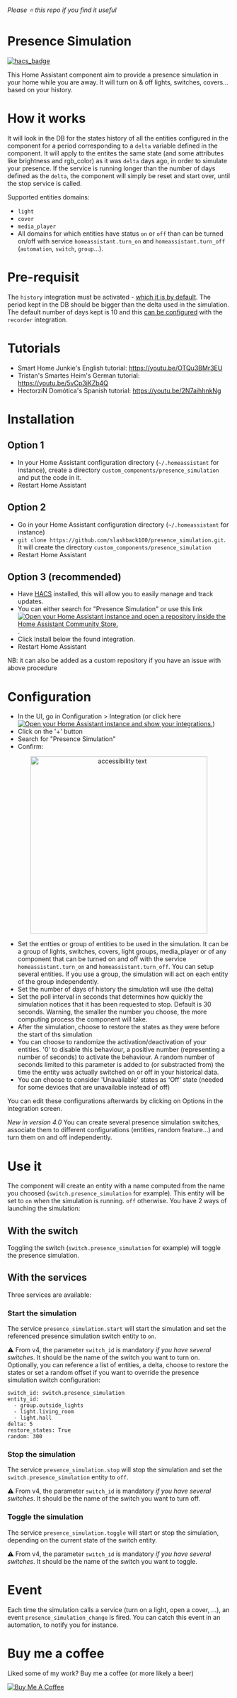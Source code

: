 *Please :star: this repo if you find it useful*

# Presence Simulation

[![hacs_badge](https://img.shields.io/badge/HACS-Default-orange.svg)](https://github.com/hacs/integration)

This Home Assistant component aim to provide a presence simulation in your home while you are away. It will turn on & off lights, switches, covers... based on your history.

# How it works
It will look in the DB for the states history of all the entities configured in the component for a period corresponding to a `delta` variable defined in the component.
It will apply to the entites the same state (and some attributes like brightness and rgb_color) as it was `delta` days ago, in order to simulate your presence.
If the service is running longer than the number of days defined as the `delta`, the component will simply be reset and start over, until the stop service is called.

Supported entities domains:
- `light`
- `cover`
- `media_player`
- All domains for which entities have status `on` or `off` than can be turned on/off with service `homeassistant.turn_on` and `homeassistant.turn_off` (`automation`, `switch`, `group`...).

# Pre-requisit
The `history` integration must be activated - [which it is by default](https://www.home-assistant.io/integrations/history/). The period kept in the DB should be bigger than the delta used in the simulation. The default number of days kept is 10 and this [can be configured](https://www.home-assistant.io/integrations/recorder/) with the `recorder` integration.

# Tutorials
- Smart Home Junkie's English tutorial: https://youtu.be/OTQu3BMr3EU
- Tristan's Smartes Heim's German tutorial: https://youtu.be/5vCp3iKZb4Q
- HectorziN Domótica's Spanish tutorial: https://youtu.be/2N7aihhnkNg


# Installation
## Option 1
- In your Home Assistant configuration directory (`~/.homeassistant` for instance), create a directory `custom_components/presence_simulation` and put the code in it.
- Restart Home Assistant
## Option 2
- Go in your Home Assistant configuration directory (`~/.homeassistant` for instance)
- `git clone https://github.com/slashback100/presence_simulation.git`. It will create the directory `custom_components/presence_simulation`
- Restart Home Assistant
## Option 3 (recommended)
- Have [HACS](https://hacs.xyz/) installed, this will allow you to easily manage and track updates.
- You can either search for "Presence Simulation" or use this link [![Open your Home Assistant instance and open a repository inside the Home Assistant Community Store.](https://my.home-assistant.io/badges/hacs_repository.svg)](https://my.home-assistant.io/redirect/hacs_repository/?repository=presence_simulation&category=Integration&owner=slashback100).
- Click Install below the found integration.
- Restart Home Assistant

NB: it can also be added as a custom repository if you have an issue with above procedure

# Configuration
* In the UI, go in Configuration > Integration (or click here [![Open your Home Assistant instance and show your integrations.](https://my.home-assistant.io/badges/integrations.svg)](https://my.home-assistant.io/redirect/integrations/))
* Click on the '+' button
* Search for "Presence Simulation"
* Confirm:

<p align="center">
  <img width="400px" src="https://github.com/slashback100/presence_simulation/raw/main/custom_components/presence_simulation/images/configFlow.png" alt="accessibility text">
</p>

* Set the entties or group of entities to be used in the simulation. It can be a group of lights, switches, covers, light groups, media_player or of any component that can be turned on and off with the service `homeassistant.turn_on` and `homeassistant.turn_off`. You can setup several entities. If you use a group, the simulation will act on each entity of the group independently.
* Set the number of days of history the simulation will use (the delta)
* Set the poll interval in seconds that determines how quickly the simulation notices that it has been requested to stop. Default is 30 seconds. Warning, the smaller the number you choose, the more computing process the component will take.
* After the simulation, choose to restore the states as they were before the start of ths simulation
* You can choose to randomize the activation/deactivation of your entities. '0' to disable this behaviour, a positive number (representing a number of seconds) to activate the behaviour. A random number of seconds limited to this parameter is added to (or substracted from) the time the entity was actually switched on or off in your historical data.
* You can choose to consider 'Unavailable' states as 'Off' state (needed for some devices that are unavailable instead of off) 

You can edit these configurations afterwards by clicking on Options in the integration screen.

*New in version 4.0* You can create several presence simulation switches, associate them to different configurations (entities, random feature...) and turn them on and off independently.

# Use it

The component will create an entity with a name computed from the name you choosed (`switch.presence_simulation` for example). This entity will be set to `on` when the simulation is running. `off` otherwise.
You have 2 ways of launching the simulation:
## With the switch
Toggling the switch (`switch.presence_simulation` for example) will toggle the presence simulation.
## With the services
Three services are available:
### Start the simulation
The service `presence_simulation.start` will start the simulation and set the referenced presence simulation switch entity to `on`.

⚠️ From v4, the parameter `switch_id` is mandatory *if you have several switches*. It should be the name of the switch you want to turn on.
Optionally, you can reference a list of entities, a delta, choose to restore the states or set a random offset if you want to override the presence simulation switch configuration:
```
switch_id: switch.presence_simulation
entity_id:
  - group.outside_lights
  - light.living_room
  - light.hall
delta: 5
restore_states: True
random: 300
```
### Stop the simulation
The service `presence_simulation.stop` will stop the simulation and set the `switch.presence_simulation` entity to `off`.

⚠️ From v4, the parameter `switch_id` is mandatory *if you have several switches*. It should be the name of the switch you want to turn off.
### Toggle the simulation
The service `presence_simulation.toggle` will start or stop the simulation, depending on the current state of the switch entity.

⚠️ From v4, the parameter `switch_id` is mandatory *if you have several switches*. It should be the name of the switch you want to toggle.

# Event

Each time the simulation calls a service (turn on a light, open a cover, ...), an event `presence_simulation_change` is fired. You can catch this event in an automation, to notify you for instance.

# Buy me a coffee
Liked some of my work? Buy me a coffee (or more likely a beer)

<a href="https://www.buymeacoffee.com/slashback" target="_blank"><img src="https://bmc-cdn.nyc3.digitaloceanspaces.com/BMC-button-images/custom_images/orange_img.png" alt="Buy Me A Coffee" style="height: auto !important;width: auto !important;" ></a>
